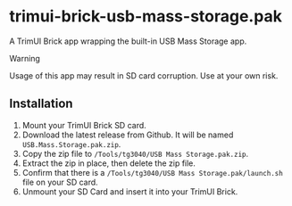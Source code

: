 # trimui-brick-usb-mass-storage.pak

A TrimUI Brick app wrapping the built-in USB Mass Storage app.

> [!WARNING]
> Usage of this app may result in SD card corruption. Use at your own risk.

## Installation

1. Mount your TrimUI Brick SD card.
2. Download the latest release from Github. It will be named `USB.Mass.Storage.pak.zip`.
3. Copy the zip file to `/Tools/tg3040/USB Mass Storage.pak.zip`.
4. Extract the zip in place, then delete the zip file.
5. Confirm that there is a `/Tools/tg3040/USB Mass Storage.pak/launch.sh` file on your SD card.
6. Unmount your SD Card and insert it into your TrimUI Brick.
